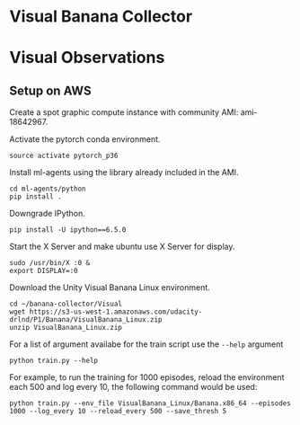 # Visual Banana Collector 

# Visual Observations

## Setup on AWS

Create a spot graphic compute instance with community AMI: ami-18642967.

Activate the pytorch conda environment.

```
source activate pytorch_p36
```

Install ml-agents using the library already included in the AMI.

```
cd ml-agents/python
pip install .
```

Downgrade IPython. 
```
pip install -U ipython==6.5.0
```

Start the X Server and make ubuntu use X Server for display.

```
sudo /usr/bin/X :0 &
export DISPLAY=:0
```

Download the Unity Visual Banana Linux environment.

```
cd ~/banana-collector/Visual
wget https://s3-us-west-1.amazonaws.com/udacity-drlnd/P1/Banana/VisualBanana_Linux.zip
unzip VisualBanana_Linux.zip
```

For a list of argument availabe for the train script use the `--help` argument 

```
python train.py --help
```

For example, to run the training for 1000 episodes, reload the environment each 500 and log every 10, the following command would be used:

```
python train.py --env_file VisualBanana_Linux/Banana.x86_64 --episodes 1000 --log_every 10 --reload_every 500 --save_thresh 5
```